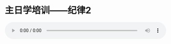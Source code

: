 # 主日学培训——纪律2

<audio style="width: 100%;" preload="false" controls controlslist="nodownload"><source src="http://file.simai.life/audio/mp3/old/14903.mp3" type="audio/mpeg">Your browser does not support the audio element.</audio>


